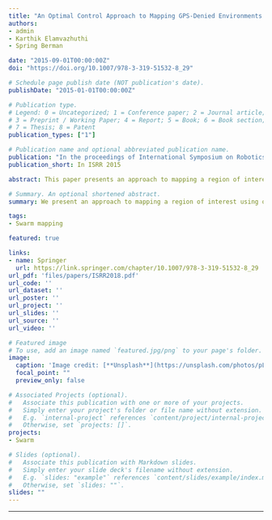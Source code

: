 ```yaml
---
title: "An Optimal Control Approach to Mapping GPS-Denied Environments using a Stochastic Robotic Swarm"
authors:
- admin
- Karthik Elamvazhuthi
- Spring Berman

date: "2015-09-01T00:00:00Z"
doi: "https://doi.org/10.1007/978-3-319-51532-8_29"

# Schedule page publish date (NOT publication's date).
publishDate: "2015-01-01T00:00:00Z"

# Publication type.
# Legend: 0 = Uncategorized; 1 = Conference paper; 2 = Journal article;
# 3 = Preprint / Working Paper; 4 = Report; 5 = Book; 6 = Book section;
# 7 = Thesis; 8 = Patent
publication_types: ["1"]

# Publication name and optional abbreviated publication name.
publication: "In the proceedings of International Symposium on Robotics Research 2015"
publication_short: In ISRR 2015

abstract: This paper presents an approach to mapping a region of interest using observations from a robotic swarm without localization. The robots have local sensing capabilities and no communication, and they exhibit stochasticity in their motion.We model the swarm population dynamics with a set of advection-diffusion-reaction partial differential equations (PDEs). The map of the environment is incorporated into this model using a spatially-dependent indicator function that marks the presence or absence of the region of interest throughout the domain. To estimate this indicator function, we define it as the solution of an optimization problem in which we minimize an objective functional that is based on temporal robot data. The optimization is performed numerically offline using a standard gradient descent algorithm.Simulations show that our approach can produce fairly accurate estimates of the positions and geometries of different types of regions in an unknown environment.

# Summary. An optional shortened abstract.
summary: We present an approach to mapping a region of interest using observations from a robotic swarm without localization. The robots have local sensing capabilities and no communication, and they exhibit stochasticity in their motion.

tags:
- Swarm mapping

featured: true

links:
- name: Springer
  url: https://link.springer.com/chapter/10.1007/978-3-319-51532-8_29
url_pdf: 'files/papers/ISRR2018.pdf'
url_code: ''
url_dataset: ''
url_poster: ''
url_project: ''
url_slides: ''
url_source: ''
url_video: ''

# Featured image
# To use, add an image named `featured.jpg/png` to your page's folder.
image:
  caption: 'Image credit: [**Unsplash**](https://unsplash.com/photos/pLCdAaMFLTE)'
  focal_point: ""
  preview_only: false

# Associated Projects (optional).
#   Associate this publication with one or more of your projects.
#   Simply enter your project's folder or file name without extension.
#   E.g. `internal-project` references `content/project/internal-project/index.md`.
#   Otherwise, set `projects: []`.
projects:
- Swarm

# Slides (optional).
#   Associate this publication with Markdown slides.
#   Simply enter your slide deck's filename without extension.
#   E.g. `slides: "example"` references `content/slides/example/index.md`.
#   Otherwise, set `slides: ""`.
slides: ""
---
```


---
